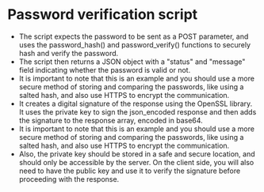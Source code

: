# Password verification script

- The script expects the password to be sent as a POST parameter, and uses the password_hash() and password_verify() functions to securely hash and verify the password.
- The script then returns a JSON object with a "status" and "message" field indicating whether the password is valid or not.
- It is important to note that this is an example and you should use a more secure method of storing and comparing the passwords, like using a salted hash, and also use HTTPS to encrypt the communication.
- It creates a digital signature of the response using the OpenSSL library. It uses the private key to sign the json_encoded response and then adds the signature to the response array, encoded in base64.
- It is important to note that this is an example and you should use a more secure method of storing and comparing the passwords, like using a salted hash, and also use HTTPS to encrypt the communication.
- Also, the private key should be stored in a safe and secure location, and should only be accessible by the server.
On the client side, you will also need to have the public key and use it to verify the signature before proceeding with the response.